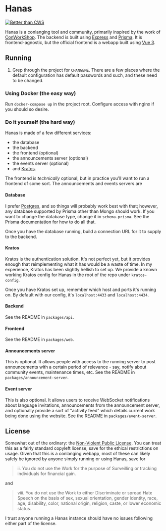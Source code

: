 # Hanas

[![Better than CWS][better-than-cws-badge]][better-than-cws-link]

Hanas is a conlanging tool and community, primarily inspired by the work of
[ConWorkShop][cws]. The backend is built using [Express][express] and
[Prisma][prisma]. It is frontend-agnostic, but the official frontend is a webapp
built using [Vue 3][vue].

## Running

1. Grep through the project for `CHANGEME`. There are a few places where
   the default configuration has default passwords and such, and these need to be
   changed.

### Using Docker (the easy way)

Run `docker-compose up` in the project root. Configure access with nginx if
you should so desire.

### Do it yourself (the hard way)

Hanas is made of a few different services:

- the database
- the backend
- the frontend (optional)
- the announcements server (optional)
- the events server (optional)
- and [Kratos][kratos].

The frontend is _technically_ optional, but in practice you'll want to run a
frontend of some sort. The announcements and events servers are

#### Database

I prefer [Postgres][postgres], and so things will probably work best with that;
however, any database supported by Prisma other than Mongo should work. If you want
to change the database type, change it in `schema.prisma`. See the Prisma documentation
for how to do all that.

Once you have the database running, build a connection URL for it to supply to
the backend.

#### Kratos

Kratos is the authentication solution. It's not perfect yet, but it provides
enough that reimplementing what it has would be a waste of time.
In my experience, Kratos has been slightly hellish to set up. We provide a known
working Kratos config for Hanas in the root of the repo under `kratos-config`.

Once you have Kratos set up, remember which host and ports it's running on. By
default with our config, it's `localhost:4433` and `localhost:4434`.

#### Backend

See the README in `packages/api`.

#### Frontend

See the README in `packages/web`.

#### Announcements server

This is optional. It allows people with access to the running server to post
announcements with a certain period of relevance - say, notify about community
events, maintenance times, etc. See the README in `packages/announcement-server`.

#### Event server

This is also optional. It allows users to receive WebSocket notifications about
language invitations, announcements from the announcement server, and optionally
provide a sort of "activity feed" which details current work being done using
the website. See the README in `packages/event-server`.

## License

Somewhat out of the ordinary: the [Non-Violent Public License][nvpl]. You can
treat this as a fairly standard copyleft license, save for the ethical
restrictions on usage. Given that this is a conlanging webapp, most of these
can likely safely be ignored by anyone simply running or using Hanas, save for

> ii. You do not use the Work for the purpose of Surveilling or
> tracking individuals for financial gain.

and

> viii. You do not use the Work to either Discriminate or spread Hate Speech on
> the basis of sex, sexual orientation, gender identity, race, age, disability,
> color, national origin, religion, caste, or lower economic status.

I trust anyone running a Hanas instance should have no issues following either
part of the license.

[cws]: https://conworkshop.com
[better-than-cws-badge]: https://img.shields.io/badge/better%20than-cws-blue?style=flat-square
[better-than-cws-link]: https://www.youtube.com/watch?v=xmkifWcTXiI
[express]: https://expressjs.com
[prisma]: https://prisma.io
[vue]: https://vuejs.org
[nvpl]: https://thufie.lain.haus/NPL.html
[kratos]: https://ory.sh/kratos
[postgres]: https://www.postgresql.org
